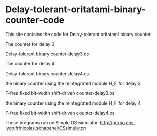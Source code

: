 # Delay-tolerant-oritatami-binary-counter-code
This site contains the code for Delay-tolerant oritatami binary counter.

The counter for delay 3

Delay-tolerant binary counter-delay3.os

The counter for delay 4

Delay-tolerant binary counter-delay4.os




the binary counter using the reintegrated module H_F for delay 3

F-free fixed bit-width shift-driven counter-delay3.os

the binary counter using the reintegrated module H_F for delay 4

F-free fixed bit-width shift-driven counter-delay4.os




These programs run on Simple OS simulator.
http://perso.ens-lyon.fr/nicolas.schabanel/OSsimulator/
